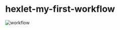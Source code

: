 # hexlet-my-first-workflow
![workflow](https://github.com/hakon22/hexlet-my-first-workflow/actions/workflows/makefile.yml/badge.svg)